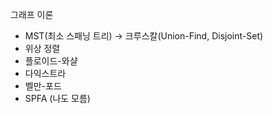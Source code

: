 그래프 이론
- MST(최소 스패닝 트리) -> 크루스칼(Union-Find, Disjoint-Set)
- 위상 정렬
- 플로이드-와샬
- 다익스트라
- 벨만-포드
- SPFA (나도 모름)
